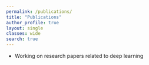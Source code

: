 ```yaml
---
permalink: /publications/
title: "Publications"
author_profile: true
layout: single
classes: wide
search: true
---
```


- Working on research papers related to deep learning
